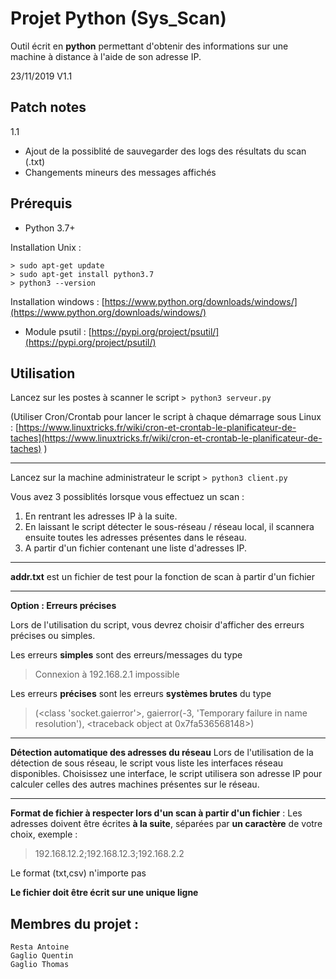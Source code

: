 
# Projet Python (Sys_Scan)

Outil écrit en **python** permettant d'obtenir des informations sur une machine à distance à l'aide de son adresse IP.

23/11/2019
V1.1

## Patch notes
1.1 
* Ajout de la possiblité de sauvegarder des logs des résultats du scan (.txt)
* Changements mineurs des messages affichés

## Prérequis

  

- Python 3.7+

Installation Unix :
```
> sudo apt-get update
> sudo apt-get install python3.7
> python3 --version
```
Installation windows : 
[https://www.python.org/downloads/windows/](https://www.python.org/downloads/windows/)

- Module psutil : [https://pypi.org/project/psutil/](https://pypi.org/project/psutil/)

## Utilisation
Lancez sur les postes à scanner le script 
`> python3 serveur.py`

(Utiliser Cron/Crontab pour lancer le script à chaque démarrage sous Linux : [https://www.linuxtricks.fr/wiki/cron-et-crontab-le-planificateur-de-taches](https://www.linuxtricks.fr/wiki/cron-et-crontab-le-planificateur-de-taches) )

---

Lancez sur la machine administrateur le script 
`> python3 client.py`

Vous avez 3 possiblités lorsque vous effectuez un scan : 
1. En rentrant les adresses IP à la suite.
2. En laissant le script détecter le sous-réseau / réseau local, il scannera ensuite toutes les adresses présentes dans le réseau.
3. A partir d'un fichier contenant une liste d'adresses IP.
---
**addr.txt** est un fichier de test pour la fonction de scan à partir d'un fichier

---
__Option : Erreurs précises__

Lors de l'utilisation du script, vous devrez choisir d'afficher des erreurs précises ou simples.

Les erreurs **simples** sont des erreurs/messages du type 
> Connexion à 192.168.2.1 impossible

 Les erreurs **précises** sont les erreurs **systèmes brutes** du type
> (<class 'socket.gaierror'>, gaierror(-3, 'Temporary failure in name resolution'), <traceback object at 0x7fa536568148>)

---
**Détection automatique des adresses du réseau**
Lors de l'utilisation de la détection de sous réseau, le script vous liste les interfaces réseau disponibles.
Choisissez une interface, le script utilisera son adresse IP pour calculer celles des autres machines présentes sur le réseau.


---
**Format de fichier à respecter lors d'un scan à partir d'un fichier** :
Les adresses doivent être écrites **à la suite**, séparées par **un caractère** de votre choix, exemple :
> 192.168.12.2;192.168.12.3;192.168.2.2

Le format (txt,csv) n'importe pas

**Le fichier doit être écrit sur une unique ligne**

## Membres du projet :
```
Resta Antoine
Gaglio Quentin
Gaglio Thomas
```
